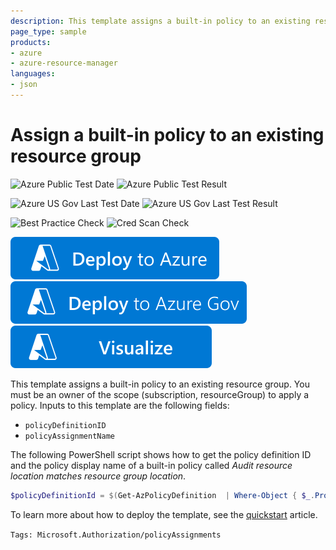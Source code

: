 ```yaml
---
description: This template assigns a built-in policy to an existing resource group.
page_type: sample
products:
- azure
- azure-resource-manager
languages:
- json
---
```

# Assign a built-in policy to an existing resource group

![Azure Public Test Date](https://azurequickstartsservice.blob.core.windows.net/badges/quickstarts/microsoft.authorization/azurepolicy-assign-builtinpolicy-resourcegroup/PublicLastTestDate.svg)
![Azure Public Test Result](https://azurequickstartsservice.blob.core.windows.net/badges/quickstarts/microsoft.authorization/azurepolicy-assign-builtinpolicy-resourcegroup/PublicDeployment.svg)

![Azure US Gov Last Test Date](https://azurequickstartsservice.blob.core.windows.net/badges/quickstarts/microsoft.authorization/azurepolicy-assign-builtinpolicy-resourcegroup/FairfaxLastTestDate.svg)
![Azure US Gov Last Test Result](https://azurequickstartsservice.blob.core.windows.net/badges/quickstarts/microsoft.authorization/azurepolicy-assign-builtinpolicy-resourcegroup/FairfaxDeployment.svg)

![Best Practice Check](https://azurequickstartsservice.blob.core.windows.net/badges/quickstarts/microsoft.authorization/azurepolicy-assign-builtinpolicy-resourcegroup/BestPracticeResult.svg)
![Cred Scan Check](https://azurequickstartsservice.blob.core.windows.net/badges/quickstarts/microsoft.authorization/azurepolicy-assign-builtinpolicy-resourcegroup/CredScanResult.svg)

[![Deploy To Azure](https://raw.githubusercontent.com/Azure/azure-quickstart-templates/master/1-CONTRIBUTION-GUIDE/images/deploytoazure.svg?sanitize=true)](https://portal.azure.com/#create/Microsoft.Template/uri/https%3A%2F%2Fraw.githubusercontent.com%2FAzure%2Fazure-quickstart-templates%2Fmaster%2Fquickstarts%2Fmicrosoft.authorization%2Fazurepolicy-assign-builtinpolicy-resourcegroup%2Fazuredeploy.json)
[![Deploy To Azure US Gov](https://raw.githubusercontent.com/Azure/azure-quickstart-templates/master/1-CONTRIBUTION-GUIDE/images/deploytoazuregov.svg?sanitize=true)](https://portal.azure.us/#create/Microsoft.Template/uri/https%3A%2F%2Fraw.githubusercontent.com%2FAzure%2Fazure-quickstart-templates%2Fmaster%2Fquickstarts%2Fmicrosoft.authorization%2Fazurepolicy-assign-builtinpolicy-resourcegroup%2Fazuredeploy.json)
[![Visualize](https://raw.githubusercontent.com/Azure/azure-quickstart-templates/master/1-CONTRIBUTION-GUIDE/images/visualizebutton.svg?sanitize=true)](http://armviz.io/#/?load=https%3A%2F%2Fraw.githubusercontent.com%2FAzure%2Fazure-quickstart-templates%2Fmaster%2Fquickstarts%2Fmicrosoft.authorization%2Fazurepolicy-assign-builtinpolicy-resourcegroup%2Fazuredeploy.json)

This template assigns a built-in policy to an existing resource group. You must be an owner of the scope (subscription, resourceGroup) to apply a policy. Inputs to this template are the following fields:

- `policyDefinitionID`
- `policyAssignmentName`

The following PowerShell script shows how to get the policy definition ID and the policy display name of a built-in policy called _Audit resource location matches resource group location_.

```powershell
$policyDefinitionId = $(Get-AzPolicyDefinition  | Where-Object { $_.Properties.DisplayName -eq 'Audit resource location matches resource group location' }).PolicyDefinitionId
```

To learn more about how to deploy the template, see the [quickstart](https://docs.microsoft.com/azure/governance/policy/assign-policy-template) article.

`Tags: Microsoft.Authorization/policyAssignments`
